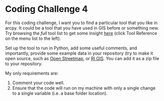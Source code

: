 # Coding Challenge 4

For this coding challenge, I want you to find a particular tool that you like in arcpy. It could be a tool that you have used in GIS before or something new. Try browsing the *full* tool list to get some insight [here](http://desktop.arcgis.com/en/arcmap/10.5/tools/main/a-quick-tour-of-geoprocessing-tool-references.htm) (click Tool Reference on the menu list to the left).

Set up the tool to run in Python, add some useful comments, and importantly, provide some example data in your repository (try to make it open source, such as [Open Streetmap](http://download.geofabrik.de), or [RI GIS](http://www.rigis.org). You can add it as a zip file to your repository.

My only requirements are:
1. Comment your code well.
2. Ensure that the code will run on my machine with only a single change to a single variable (i.e. a base folder location).

